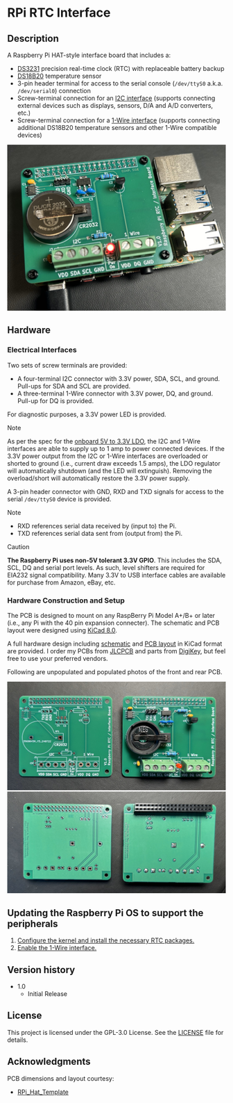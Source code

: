 # RPi RTC Interface

## Description

A Raspberry Pi HAT-style interface board that includes a:
* [DS3231](https://www.analog.com/en/products/ds3231.html) precision real-time clock (RTC) with replaceable battery backup
* [DS18B20](https://www.analog.com/en/products/ds18b20.html) temperature sensor
* 3-pin header terminal for access to the serial console (`/dev/ttyS0` a.k.a. `/dev/serial0`) connection
* Screw-terminal connection for an [I2C interface](https://en.wikipedia.org/wiki/I%C2%B2C) (supports connecting  external devices such as displays, sensors, D/A and A/D converters, etc.)
* Screw-terminal connection for a [1-Wire interface](https://en.wikipedia.org/wiki/1-Wire) (supports connecting additional DS18B20 temperature sensors and other 1-Wire compatible devices)
<p align="center">
  <img src="Mounted.jpg" alt="Completed hardware"/>
</p>

## Hardware
### Electrical Interfaces

Two sets of screw terminals are provided:
* A four-terminal I2C connector with 3.3V power, SDA, SCL, and ground. Pull-ups for SDA and SCL are provided.
* A three-terminal 1-Wire connector with 3.3V power, DQ, and ground. Pull-up for DQ is provided.

For diagnostic purposes, a 3.3V power LED is provided. 
> [!NOTE]
> As per the spec for the [onboard 5V to 3.3V LDO](https://www.diodes.com/assets/Datasheets/AP7361EA.pdf), the I2C and 1-Wire interfaces are able to supply up to 1 amp to power connected devices. If the 3.3V power output from the I2C or 1-Wire interfaces are overloaded or shorted to ground (i.e., current draw exceeds 1.5 amps), the LDO regulator will automatically shutdown (and the LED will extinguish). Removing the overload/short will automatically restore the 3.3V power supply.

A 3-pin header connector with GND, RXD and TXD signals for access to the serial `/dev/ttyS0` device is provided. 
> [!NOTE]
> * RXD references serial data received by (input to) the Pi.
> * TXD references serial data sent from (output from) the Pi.

> [!CAUTION]
> **The Raspberry Pi uses non-5V tolerant 3.3V GPIO**. This includes the SDA, SCL, DQ and serial port levels. As such, level shifters are required for EIA232 signal compatibility. Many 3.3V to USB interface cables are available for purchase from Amazon, eBay, etc.

### Hardware Construction and Setup

The PCB is designed to mount on any RaspBerry Pi Model A+/B+ or later (i.e., any Pi with the 40 pin expansion connecter). The schematic and PCB layout were designed using [KiCad 8.0](https://www.kicad.org/).

A full hardware design including [schematic](schematic.pdf) and [PCB layout](RPi_RTC_Interface_model.jpg) in KiCad format are provided. I order my PCBs from [JLCPCB](https://jlcpcb.com/) and parts from [DigiKey](https://digikey.com), but feel free to use your preferred vendors. 

Following are unpopulated and populated photos of the front and rear PCB.
<p align="center">
  <img src="PCB_front.jpg" alt="PCB front view"/>
  <img src="PCB_rear.jpg" alt="PCB read view"/>
</p>

## Updating the Raspberry Pi OS to support the peripherals

1. [Configure the kernel and install the necessary RTC packages.](https://pimylifeup.com/raspberry-pi-rtc/)
2. [Enable the 1-Wire interface.](https://www.circuitbasics.com/raspberry-pi-ds18b20-temperature-sensor-tutorial/)
 
## Version history

* 1.0
    * Initial Release

## License

This project is licensed under the GPL-3.0 License. See the [LICENSE](LICENSE) file for details.

## Acknowledgments

PCB dimensions and layout courtesy:
* [RPi_Hat_Template](https://github.com/devbisme/RPi_Hat_Template)

